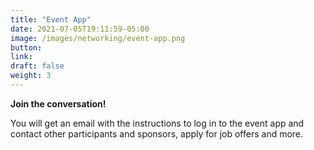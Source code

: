 ```yaml
---
title: "Event App"
date: 2021-07-05T19:11:59-05:00
image: /images/networking/event-app.png
button: 
link: 
draft: false
weight: 3
---
```


**Join the conversation!**

You will get an email with the instructions to log in to the event app and contact other participants and sponsors, apply for job offers and more.
